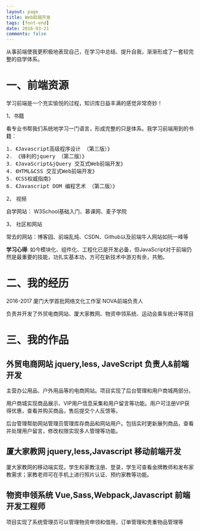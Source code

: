 ```yaml
---
layout: page
title: Web前端开发
tags: [font-end]
date: 2016-03-21
comments: false
---
```

从事前端使我更积极地表现自己，在学习中总结、提升自我，渐渐形成了一套较完整的自学体系。

# 一、前端资源

学习前端是一个充实愉悦的过程，知识库日益丰满的感觉非常奇妙！

1、书籍

看专业书帮我们系统地学习一门语言，形成完整的只是体系。我学习前端用到的书籍：
<pre>
1. 《Javascript高级程序设计 （第三版）》   
2. 《锋利的jquery （第二版）》
3. 《JavaScript&jQuery 交互式Web前端开发》 
4. 《HTML&CSS 交互式Web前端开发》  
5. 《CSS权威指南》
6. 《Javascript DOM 编程艺术 （第二版）》
</pre>

2、 视频

自学网站： W3School基础入门、慕课网、麦子学院

3、 社区和网站

常去的网站：博客园、前端乱炖、CSDN、Github以及前端牛人网站如阮一峰等

**学习心得**: 如今模块化、组件化、工程化已是开发必备，但JavaScript对于前端仍然是最重要的技能，功扎实基本功，方可在新技术中游刃有余，共勉。


# 二、我的经历

2016-2017 厦门大学首批网络文化工作室	NOVA前端负责人 

负责并开发了外贸电商网站、厦大家教网、物资申领系统、运动会乘车统计等项目

# 三、我的作品

## 外贸电商网站  jquery,less, JaveScript   负责人&前端开发

主营办公用品、户外用品等的电商网站。项目实现了后台管理和用户商城两部分。

用户商城实现商品展示、VIP用户信息采集和用户留言等功能。用户可注册VIP获得优惠，查看并购买商品，售后提交个人反馈等。

后台管理帮助网站管理员管理库存商品和网站用户。包括实时更新展列商品，查看并处理用户留言，修改权限实现多人管理等功能。


## 厦大家教网  jquery,less,Javascript   移动前端开发

厦大家教网的移动端实现，学生和家教注册、登录，学生可查看金牌教师和发布家教需求；家教老师可在手机上进行照片认证、预约家教等功能。

## 物资申领系统  Vue,Sass,Webpack,Javascript  前端开发工程师

项目实现了系统管理员可以管理物资申领和借用，订单管理和贵重物品管理等




 
 
